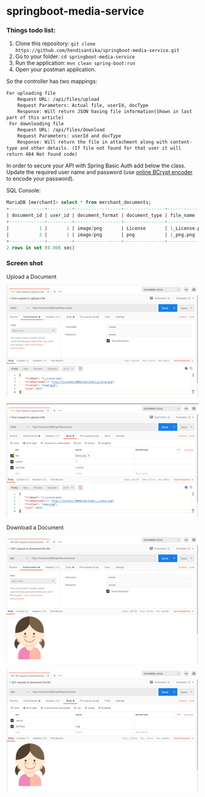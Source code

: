 # springboot-media-service
### Things todo list:
1. Clone this repository: `git clone https://github.com/hendisantika/springboot-media-service.git`
2. Go to your folder: `cd springboot-media-service`
3. Run the application: `mvn clean spring-boot:run`
4. Open your postman application.

So the controller has two mappings:

    For uploading file
        Request URL: /api/files/upload
        Request Parameters: Actual file, userId, docType
        Response: Will return JSON having file information(Shown in last part of this article)
     For downloading file
        Request URL: /api/files/download
        Request Parameters: userId and docType
        Response: Will return the file in attachment along with content-type and other details. (If file not found for that user it will return 404 Not found code)

In order to secure your API with Spring Basic Auth add below the class. Update the required user name and password (use [online BCrypt encoder](https://bcrypt-generator.com/) to encode your password).

SQL Console:
```sql
MariaDB [merchant]> select * from merchant_documents;
+-------------+---------+-----------------+---------------+---------------+------------+
| document_id | user_id | document_format | document_type | file_name     | upload_dir |
+-------------+---------+-----------------+---------------+---------------+------------+
|           1 |       1 | image/png       | License       | 1_License.png | NULL       |
|           2 |       1 | image/png       | png           | 1_png.png     | NULL       |
+-------------+---------+-----------------+---------------+---------------+------------+
2 rows in set (0.006 sec)

```

### Screen shot
Upload a Document

![Upload a Document](img/upload1.png "Upload a Document")

![Upload a Document](img/upload2.png "Upload a Document")

Download a Document

![Download a Document](img/download1.png "Download a Document")

![Download a Document](img/download2.png "Download a Document")
